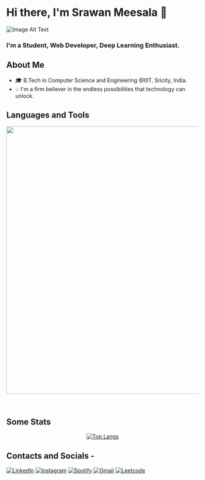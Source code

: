 # Hi there,  I'm Srawan Meesala 🌼
![Image Alt Text](https://i.ibb.co/k24415b/Github-Banner.gif)
### I'm a Student, Web Developer, Deep Learning Enthusiast.

##  About Me 

- 🎓 B.Tech in Computer Science and Engineering @IIIT, Sricity, India.
- 💡 I'm a firm believer in the endless possibilities that technology can unlock.

## Languages and Tools
<p align="center">
<img width="700px"  src="https://skillicons.dev/icons?i=py,flask,regex,js,html,css,react,nodejs,express,java,solidity,mysql,mongo,github,vscode,aws,fastapi,postman,cpp,linux&perline=10" />
</p>
<br />

##  Some Stats

<!-- [![Srawan's GitHub stats](https://github-readme-stats.vercel.app/api?username=srawan-meesala)](https://github.com/srawan-meesala/github-readme-stats) -->
<div align="center">
  
[![Top Langs](https://github-readme-stats.vercel.app/api/top-langs/?username=srawan-meesala&layout=pie)](https://github.com/srawan-meeesala/github-readme-stats)
  
</div>

## Contacts and Socials - 

[![LinkedIn](https://img.shields.io/badge/LinkedIn-%230077B5.svg?&style=flat-square&logo=linkedin&logoColor=white)](https://www.linkedin.com/in/srawan-meesala-35b3b3242/)
[![Instagram](https://img.shields.io/badge/Instagram-%23E4405F.svg?&style=flat-square&logo=instagram&logoColor=white)](https://www.instagram.com/srawan_meesala)
[![Spotify](https://img.shields.io/badge/Spotify-%231ED760.svg?&style=flat-square&logo=spotify&logoColor=white)](https://open.spotify.com/user/cklmd485dl487hd8quiisum5y)
[![Gmail](https://img.shields.io/badge/-Gmail-c14438?style=flat&logo=Gmail&logoColor=white)](mailto:srawanviz@gmail.com)
[![Leetcode](https://img.shields.io/badge/-Leetcode-FAC02C?style=flat&logo=Leetcode&logoColor=white)](https://leetcode.com/u/srawan_meesala/)
